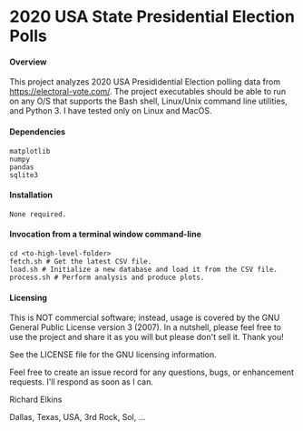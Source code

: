 2020 USA State Presidential Election Polls
==========================================

#### Overview

This project analyzes 2020 USA Presididential Election polling data from https://electoral-vote.com/.  The project executables should be able to run on any O/S that supports the Bash shell, Linux/Unix command line utilities, and Python 3.  I have tested only on Linux and MacOS.

#### Dependencies

```
matplotlib
numpy
pandas
sqlite3
```

#### Installation

```
None required.
```

#### Invocation from a terminal window command-line

```
cd <to-high-level-folder>
fetch.sh # Get the latest CSV file.
load.sh # Initialize a new database and load it from the CSV file.
process.sh # Perform analysis and produce plots.
```

#### Licensing

This is NOT commercial software; instead, usage is covered by the GNU General Public License version 3 (2007). In a nutshell, please feel free to use the project and share it as you will but please don't sell it. Thank you!

See the LICENSE file for the GNU licensing information.

Feel free to create an issue record for any questions, bugs, or enhancement requests. I'll respond as soon as I can.

Richard Elkins

Dallas, Texas, USA, 3rd Rock, Sol, ...
